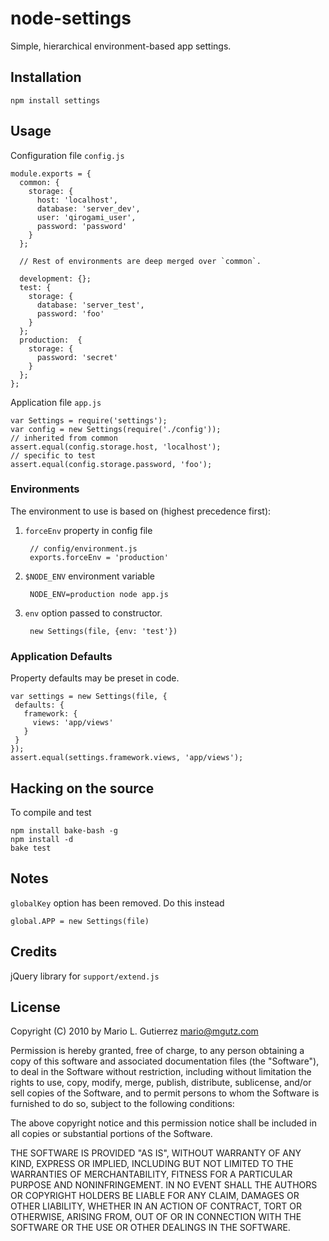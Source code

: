 # node-settings

Simple, hierarchical environment-based app settings.

## Installation

    npm install settings

## Usage

Configuration file `config.js`

    module.exports = {
      common: {
        storage: {
          host: 'localhost',
          database: 'server_dev',
          user: 'qirogami_user',
          password: 'password'
        }
      };

      // Rest of environments are deep merged over `common`.

      development: {};
      test: {
        storage: {
          database: 'server_test',
          password: 'foo'
        }
      };
      production:  {
        storage: {
          password: 'secret'
        }
      };
    };

Application file `app.js`

    var Settings = require('settings');
    var config = new Settings(require('./config'));
    // inherited from common
    assert.equal(config.storage.host, 'localhost');
    // specific to test
    assert.equal(config.storage.password, 'foo');


### Environments

The environment to use is based on (highest precedence first):

1. `forceEnv` property in config file

        // config/environment.js
        exports.forceEnv = 'production'

2. `$NODE_ENV` environment variable

        NODE_ENV=production node app.js

3. `env` option passed to constructor.

        new Settings(file, {env: 'test'})


### Application Defaults

Property defaults may be preset in code.

    var settings = new Settings(file, {
     defaults: {
       framework: {
         views: 'app/views'
       }
     }
    });
    assert.equal(settings.framework.views, 'app/views');


## Hacking on the source

To compile and test

    npm install bake-bash -g
    npm install -d
    bake test

## Notes

`globalKey` option has been removed. Do this instead

    global.APP = new Settings(file)


## Credits

jQuery library for `support/extend.js`


## License

Copyright (C) 2010 by Mario L. Gutierrez <mario@mgutz.com>

Permission is hereby granted, free of charge, to any person obtaining a copy
of this software and associated documentation files (the "Software"), to deal
in the Software without restriction, including without limitation the rights
to use, copy, modify, merge, publish, distribute, sublicense, and/or sell
copies of the Software, and to permit persons to whom the Software is
furnished to do so, subject to the following conditions:

The above copyright notice and this permission notice shall be included in
all copies or substantial portions of the Software.

THE SOFTWARE IS PROVIDED "AS IS", WITHOUT WARRANTY OF ANY KIND, EXPRESS OR
IMPLIED, INCLUDING BUT NOT LIMITED TO THE WARRANTIES OF MERCHANTABILITY,
FITNESS FOR A PARTICULAR PURPOSE AND NONINFRINGEMENT. IN NO EVENT SHALL THE
AUTHORS OR COPYRIGHT HOLDERS BE LIABLE FOR ANY CLAIM, DAMAGES OR OTHER
LIABILITY, WHETHER IN AN ACTION OF CONTRACT, TORT OR OTHERWISE, ARISING FROM,
OUT OF OR IN CONNECTION WITH THE SOFTWARE OR THE USE OR OTHER DEALINGS IN
THE SOFTWARE.

